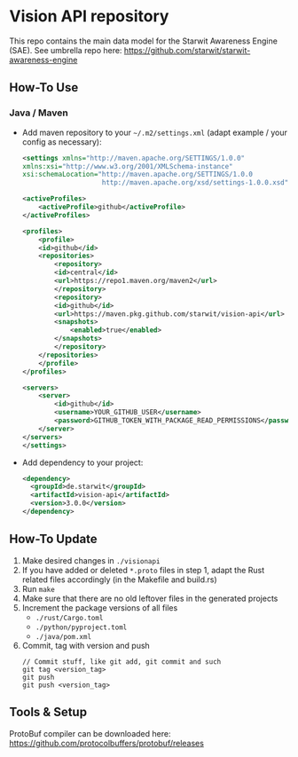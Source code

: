 # Vision API repository

This repo contains the main data model for the Starwit Awareness Engine (SAE). See umbrella repo here: https://github.com/starwit/starwit-awareness-engine

## How-To Use
### Java / Maven
- Add maven repository to your `~/.m2/settings.xml` (adapt example / your config as necessary):
    ```xml
    <settings xmlns="http://maven.apache.org/SETTINGS/1.0.0"
    xmlns:xsi="http://www.w3.org/2001/XMLSchema-instance"
    xsi:schemaLocation="http://maven.apache.org/SETTINGS/1.0.0
                        http://maven.apache.org/xsd/settings-1.0.0.xsd">

    <activeProfiles>
        <activeProfile>github</activeProfile>
    </activeProfiles>

    <profiles>
        <profile>
        <id>github</id>
        <repositories>
            <repository>
            <id>central</id>
            <url>https://repo1.maven.org/maven2</url>
            </repository>
            <repository>
            <id>github</id>
            <url>https://maven.pkg.github.com/starwit/vision-api</url>
            <snapshots>
                <enabled>true</enabled>
            </snapshots>
            </repository>
        </repositories>
        </profile>
    </profiles>

    <servers>
        <server>
            <id>github</id>
            <username>YOUR_GITHUB_USER</username>
            <password>GITHUB_TOKEN_WITH_PACKAGE_READ_PERMISSIONS</password>
        </server>
    </servers>
    </settings>

    ```
- Add dependency to your project:
    ```xml
    <dependency>
      <groupId>de.starwit</groupId>
      <artifactId>vision-api</artifactId>
      <version>3.0.0</version>
    </dependency>
    ```

## How-To Update
1. Make desired changes in `./visionapi`
2. If you have added or deleted `*.proto` files in step 1, adapt the Rust related files accordingly (in the Makefile and build.rs)
3. Run `make`
4. Make sure that there are no old leftover files in the generated projects
5. Increment the package versions of all files
    * `./rust/Cargo.toml`
    * `./python/pyproject.toml`
    * `./java/pom.xml`
6. Commit, tag with version and push
    ```
    // Commit stuff, like git add, git commit and such
    git tag <version_tag>
    git push
    git push <version_tag>
    ```

## Tools & Setup
ProtoBuf compiler can be downloaded here:
https://github.com/protocolbuffers/protobuf/releases
